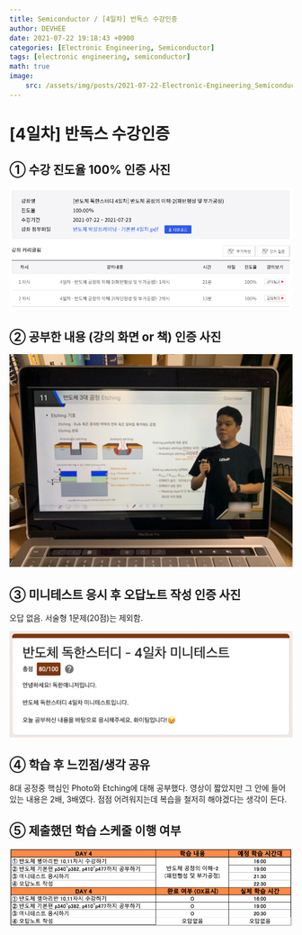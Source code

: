 ```yaml
---
title: Semiconductor / [4일차] 반독스 수강인증
author: DEVHEE
date: 2021-07-22 19:18:43 +0900
categories: [Electronic Engineering, Semiconductor]
tags: [electronic engineering, semiconductor]
math: true
image:
    src: /assets/img/posts/2021-07-22-Electronic-Engineering_Semiconductor_4일차-반독스-수강인증/preview.jpg
---
```


# **[4일차] 반독스 수강인증**

## **① 수강 진도율 100% 인증 사진**

![Fig. 1](/assets/img/posts/2021-07-22-Electronic-Engineering_Semiconductor_4일차-반독스-수강인증/fig_1.png)

## **② 공부한 내용 (강의 화면 or 책) 인증 사진**

![Fig. 2](/assets/img/posts/2021-07-22-Electronic-Engineering_Semiconductor_4일차-반독스-수강인증/fig_2.JPG)

## **③ 미니테스트 응시 후 오답노트 작성 인증 사진**

오답 없음. 서술형 1문제(20점)는 제외함.

![Fig. 3](/assets/img/posts/2021-07-22-Electronic-Engineering_Semiconductor_4일차-반독스-수강인증/fig_3.png)

## **④ 학습 후 느낀점/생각 공유**

8대 공정중 핵심인 Photo와 Etching에 대해 공부했다. 영상이 짧았지만 그 안에 들어있는 내용은 2배, 3배였다. 점점 어려워지는데 복습을 철저히 해야겠다는 생각이 든다.

## **⑤ 제출했던 학습 스케줄 이행 여부**

![Fig. 5](/assets/img/posts/2021-07-22-Electronic-Engineering_Semiconductor_4일차-반독스-수강인증/fig_5.png)